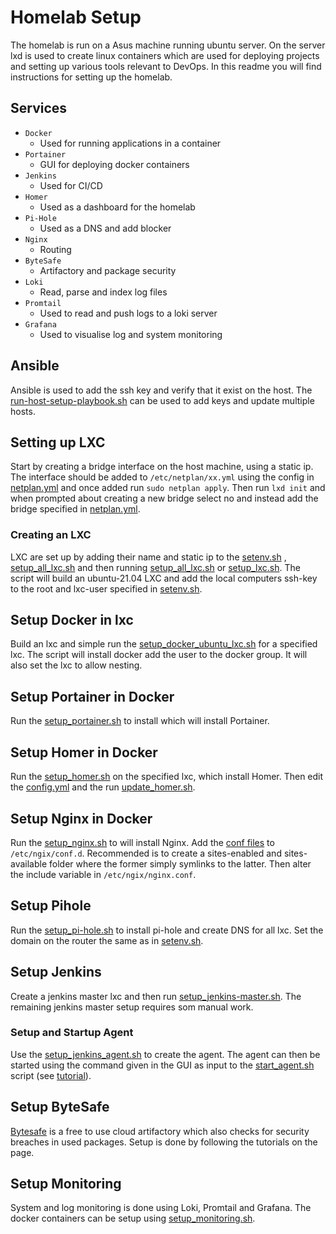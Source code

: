 # Homelab Setup

The homelab is run on a Asus machine running ubuntu server. On the server lxd is used to create linux containers
which are used for deploying projects and setting up various tools relevant to DevOps. In this readme you will find
instructions for setting up the homelab.

## Services

* `Docker`
    * Used for running applications in a container
* `Portainer`
    * GUI for deploying docker containers
* `Jenkins`
    * Used for CI/CD
* `Homer`
    * Used as a dashboard for the homelab
* `Pi-Hole`
    * Used as a DNS and add blocker
* `Nginx`
    * Routing
* `ByteSafe`
    * Artifactory and package security
* `Loki`
    * Read, parse and index log files
* `Promtail`
    * Used to read and push logs to a loki server
* `Grafana`
    * Used to visualise log and system monitoring

## Ansible

Ansible is used to add the ssh key and verify that it exist on the host.
The [run-host-setup-playbook.sh](scripts/lxc-enviroment/run-host-setup-playbook.sh) can be used to add keys and update
multiple hosts.

## Setting up LXC

Start by creating a bridge interface on the host machine, using a static ip. The interface should be added
to `/etc/netplan/xx.yml` using the config
in [netplan.yml](resources/misc/netplan.yml) and once added run `sudo netplan apply`. Then run `lxd init` and when
prompted about creating a new bridge select no and instead add the bridge
specified in [netplan.yml](resources/misc/netplan.yml).

### Creating an LXC

LXC are set up by adding their name and static ip to the [setenv.sh](scripts/setenv.sh)
, [setup_all_lxc.sh](scripts/lxc-enviroment/setup_all_lxc.sh) and then
running [setup_all_lxc.sh](scripts/lxc-enviroment/setup_all_lxc.sh)
or [setup_lxc.sh](scripts/lxc-enviroment/setup_lxc.sh). The script will build an ubuntu-21.04 LXC and add the local
computers ssh-key to the root and lxc-user specified in [setenv.sh](scripts/setenv.sh).

## Setup Docker in lxc

Build an lxc and simple run the [setup_docker_ubuntu_lxc.sh](scripts/docker/setup_docker_ubuntu-lxc.sh) for a specified
lxc. The script will install docker add the user to the docker group. It will also set the lxc to allow nesting.

## Setup Portainer in Docker

Run the [setup_portainer.sh](scripts/docker/apps/setup_portainer.sh) to install which will install Portainer.

## Setup Homer in Docker

Run the [setup_homer.sh](scripts/docker/apps/setup_homer.sh) on the specified
lxc, which install Homer. Then edit the [config.yml](resources/homer-dashboard/config.yml) and the
run [update_homer.sh](scripts/docker/apps/update_homer.sh).

## Setup Nginx in Docker

Run the [setup_nginx.sh](scripts/docker/apps/setup_nginx.sh) to will install Nginx. Add
the [conf files](resources/nginx) to `/etc/ngix/conf.d`. Recommended is to create a sites-enabled and sites-available
folder where the former simply symlinks to the latter. Then alter the include variable in `/etc/ngix/nginx.conf`.

## Setup Pihole

Run the [setup_pi-hole.sh](scripts/misc/setup_pi-hole.sh) to install pi-hole and create DNS for all lxc.
Set the domain on the router the same as in [setenv.sh](scripts/setenv.sh).

## Setup Jenkins

Create a jenkins master lxc and then run [setup_jenkins-master.sh](scripts/jenkins/setup_jenkins-master.sh). The
remaining jenkins master setup requires som manual work.

### Setup and Startup Agent

Use the [setup_jenkins_agent.sh](scripts/jenkins/setup_jenkins-agent.sh) to create the agent. The agent can then be
started using the command given in the GUI as input to the [start_agent.sh](scripts/jenkins/start_agent.sh) script
(see [tutorial](https://www.youtube.com/watch?v=V2ejGOY_uJI&t=175s)).

## Setup ByteSafe

[Bytesafe](https://bytesafe.dev/) is a free to use cloud artifactory which also checks for security breaches in used
packages. Setup is done by following the tutorials on the page.

## Setup Monitoring

System and log monitoring is done using Loki, Promtail and Grafana. The docker containers can be setup
using [setup_monitoring.sh](scripts/docker/apps/setup_monitoring.sh). 